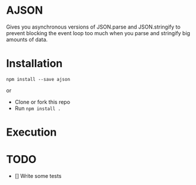 AJSON
============================

Gives you asynchronous versions of JSON.parse and JSON.stringify to prevent
blocking the event loop too much when you parse and stringify big amounts of data.


# Installation

`npm install --save ajson`

or

* Clone or fork this repo
* Run `npm install .`

# Execution



# TODO

- [] Write some tests
